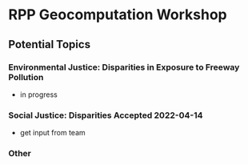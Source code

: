 # RPP Geocomputation Workshop

## Potential Topics

### Environmental Justice: Disparities in Exposure to Freeway Pollution

- in progress

### Social Justice: Disparities Accepted 2022-04-14
- get input from team

### Other
